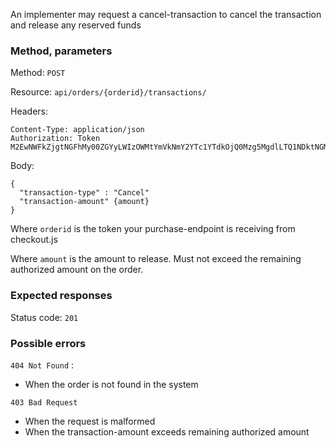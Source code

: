 An implementer may request a cancel-transaction to cancel the transaction and release any reserved funds

### Method, parameters
Method:    `POST`

Resource:  `api/orders/{orderid}/transactions/`

Headers:

    Content-Type: application/json
    Authorization: Token M2EwNWFkZjgtNGFhMy00ZGYyLWIzOWMtYmVkNmY2YTc1YTdkOjQ0Mzg5MgdlLTQ1NDktNGMxOC05Mjk5LTkyZjMxY2VhYTllNw==

Body:

    {
      "transaction-type" : "Cancel"
      "transaction-amount" {amount}
    }

Where `orderid` is the token your purchase-endpoint is receiving from checkout.js

Where `amount` is the amount to release. Must not exceed the remaining authorized amount on the order.

### Expected responses

Status code: `201`

### Possible errors
`404 Not Found` :
 * When the order is not found in the system

`403 Bad Request`
* When the request is malformed
* When the transaction-amount exceeds remaining authorized amount
